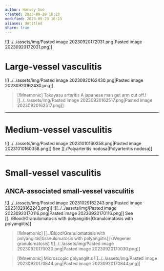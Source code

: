 ```yaml
---
author: Harvey Guo
created: 2023-09-20 16:23
modified: 2023-09-20 16:23
aliases: Untitled
share: true
---
```


![[../../assets/img/Pasted image 20230920172031.png|Pasted image 20230920172031.png]]
# Large-vessel vasculitis
![[../../assets/img/Pasted image 20230920162430.png|Pasted image 20230920162430.png]]
>[!Mnemonic] Takayasu arteritis
>A japanese man get arm cut off.![[../../assets/img/Pasted image 20230920162517.png|Pasted image 20230920162517.png]]


---
# Medium-vessel vasculitis
![[../../assets/img/Pasted image 20231010160358.png|Pasted image 20231010160358.png]]
See [[./Polyarteritis nodosa|Polyarteritis nodosa]]

---
# Small-vessel vasculitis
## ANCA-associated small-vessel vasculitis
![[../../assets/img/Pasted image 20231029162243.png|Pasted image 20231029162243.png]]
![[../../assets/img/Pasted image 20230920170116.png|Pasted image 20230920170116.png]]
See [[../Blood/Granulomatosis with polyangiitis|Granulomatosis with polyangiitis]]
>[!Mnemonic] [[../Blood/Granulomatosis with polyangiitis|Granulomatosis with polyangiitis]] (Wegener granulomatosis)
>![[../../assets/img/Pasted image 20230920170030.png|Pasted image 20230920170030.png]]

>[!Mnemonic] Microscopic polyangiitis
>![[../../assets/img/Pasted image 20230920170844.png|Pasted image 20230920170844.png]]